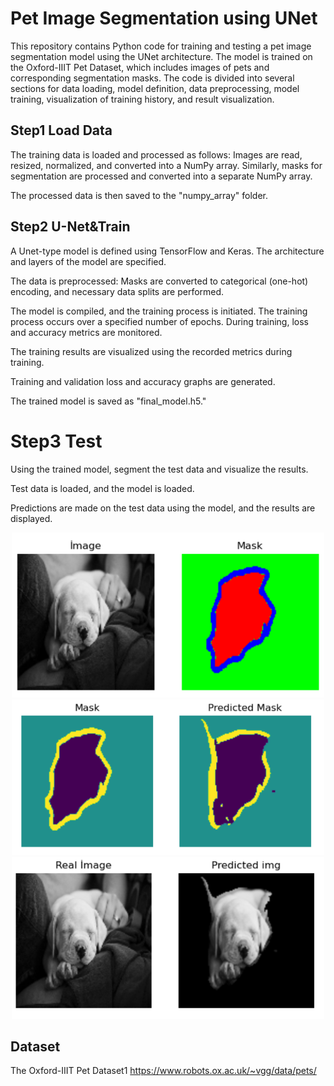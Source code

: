 # Pet Image Segmentation using UNet

This repository contains Python code for training and testing a pet image segmentation model using the UNet architecture. The model is trained on the Oxford-IIIT Pet Dataset, which includes images of pets and corresponding segmentation masks. The code is divided into several sections for data loading, model definition, data preprocessing, model training, visualization of training history, and result visualization.

## Step1 Load Data
The training data is loaded and processed as follows: Images are read, resized, normalized, and converted into a NumPy array. Similarly, masks for segmentation are processed and converted into a separate NumPy array.

The processed data is then saved to the "numpy_array" folder.

## Step2 U-Net&Train
A Unet-type model is defined using TensorFlow and Keras. The architecture and layers of the model are specified.

The data is preprocessed: Masks are converted to categorical (one-hot) encoding, and necessary data splits are performed.

The model is compiled, and the training process is initiated. The training process occurs over a specified number of epochs. During training, loss and accuracy metrics are monitored.

The training results are visualized using the recorded metrics during training.

Training and validation loss and accuracy graphs are generated.

The trained model is saved as "final_model.h5."

# Step3 Test
Using the trained model, segment the test data and visualize the results.

Test data is loaded, and the model is loaded.

Predictions are made on the test data using the model, and the results are displayed.

<div style="text-align:center;">
  <img src="images/Screenshot1.png" alt="Screenshot" width="500"/>
</div>

<div style="text-align:center;">
  <img src="images/Screenshot2.png" alt="Screenshot" width="500"/>
</div>

<div style="text-align:center;">
  <img src="images/Screenshot3.png" alt="Screenshot" width="500"/>
</div>

## Dataset
The Oxford-IIIT Pet Dataset1
https://www.robots.ox.ac.uk/~vgg/data/pets/